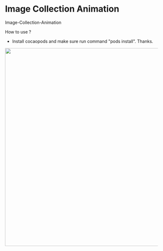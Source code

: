 # Image Collection Animation
Image-Collection-Animation

How to use ?
 - Install cocaopods and make sure run command "pods install". Thanks.


<img alt="" class="media-image" src="https://pbs.twimg.com/media/DOSEvznVQAEDo0l.jpg:large" data-height="762" data-width="1032" style="width: 882px; height: 651px; margin-top: 0px; margin-bottom: 0px;">
